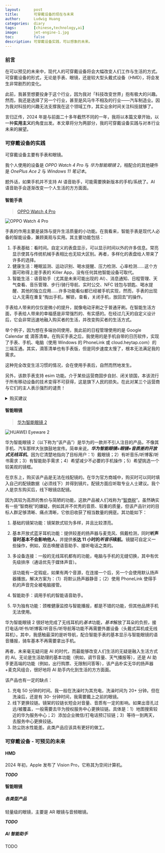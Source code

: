 ```yaml
---
layout:      post
title:       可穿戴设备的现在与未来
author:      Ludwig Huang
categories:  diary
tags:        [chinese,technology,ai]
image:       jet-engine-1.jpg
toc:         false
description: 可穿戴设备实践，可以想象的未来。
---
```


### 前言

在可以预见的未来中，现代人的可穿戴设备将会大幅改变人们工作与生活的方式。可穿戴设备的形式，无论是手表、眼镜，还是较大型头戴式设备（HMD），将会发生非常剧烈的变化。

此前，我甚至想要投身于这个行业，因为我对「科技改变世界」抱有极大的兴趣。然而，我还是选择了另一个行业，甚至是风马牛不相及的行业——汽车制造业。因为我对科技的兴趣无法支撑我在这个领域工作，其实业余时间关注科技就够了。

言归正传，2024 年是与前面二十多年截然不同的一年，我将以本篇文章开始，以一种**实用主义**的角度出发。本文章将分为两部分，我的可穿戴设备实践与对本行业未来的展望。

### 可穿戴设备的实践

可穿戴设备主要有手表和眼镜。

我个人使用的设备是 *OPPO Watch 4 Pro* 与 *华为智能眼镜 2*，相配合的其他硬件是 *OnePlus Ace 2* 与 *Windows 11 笔记本*。

题外话，如果手机并不支持 AI 语音助手，可能需要换新版本的手机/系统了。AI 语音助手会逐渐改变一个人生活的方方面面。

#### 智能手表

> [OPPO Watch 4 Pro](https://www.oppo.com/cn/accessories/oppo-watch-4-pro/)

![OPPO Watch 4 Pro](https://www.oppo.com/content/dam/oppo/product-asset-library/accessory/watch-4-pro/cn/assets/images-design-color-1.jpg.avif)

手表的作用主要是装饰与提升生活质量的小功能。在我看来，智能手表是现代人必备的智能设备，兼顾美观与实用。其主要功能包括：

1. 手表基础：看时间。自定义的表盘显示，可以显示时间以外的许多信息。常亮显示使其与传统机械手表相比也无较大区别。再者，多样化的表盘给人带来了许多的选择。
2. 健康生活：睡眠监测、运动识别、喝水提醒、压力检测、心率检测……这个方面可称得上是手表的 Killer App，没有任何其他智能设备可取代。
3. 智能生活：语音助手（尤其是未来可能出现的 AI）、消息通知、日程管理、天气查看、音乐管理、步行/骑行导航、实时公交、NFC 钱包与钥匙、喝水提醒、其他的独立应用……许多功能看似都已经被手机实现，然而，手表的出现让人无需在重复“掏出手机，解锁，查看，关闭手机，放回去”的操作。

手表给人带来的仅仅是微小的提升，就像电动牙刷之于普通牙刷。在智能生活方面，手表给人带来的幸福感是非常强烈的、有实感的。在经过几天的自定义设计后，它会非常迅速地融入购买者的生活，并改变购买者的生活方式。

举个例子，因为想在多端协同使用，我此前的日程管理使用的是 Google Calendar 或 滴答清单。在购买手表之后，我使用的是手机自带的日历软件，实现了手表、手机、电脑（使用 Windows 的 PhoneLink 或 cloud.heytap.com）的三端互通。其实，滴答清单也有手表版，但是同步速度太慢了，根本无法满足我的需求。

这种完全改变生活习惯的情况，会在使用手表后，自然而然地发生。

另外，该款手表支持 esim 功能。介于某些运营商固步自封、闭关锁国，本该流行于所有移动设备的技术变得不可获得，这是旗下人民的损失。在此对某三个运营商与它们的主人表示强烈的谴责！

<details><summary>购买建议</summary>
<p>
如果使用 iPhone，推荐购买 Apple Watch 旗舰机。如果读者使用华为手机，推荐购买华为的旗舰手表。如果不是华为手机，直接买 OPPO 的旗舰手表即可。另外，个人强烈不建议使用华为手机，缺少 GMS 与未来可预见的外部应用缺失会导致大量“流行应用”无法使用。
</p>
<p>
由于我向来使用 OPPO 的设备，OPPO Watch 4 Pro 成为了最佳选择。我从初中开始，就已经固定了使用手机的习惯。最初是什么都不懂，看到 OPPO 线下大量的实体店与线上铺天盖地的广告。再到后来，我完全习惯该手机的操作习惯，导致我换机只会在 OnePlus 与 OPPO 中考虑。
</p>
</details>

#### 智能眼镜

> [华为智能眼镜 2](https://consumer.huawei.com/cn/audio/huawei-eyewear-2/)

![HUAWEI Eyeware 2](https://consumer.huawei.com/content/dam/huawei-cbg-site/cn/mkt/pdp/wearables/huawei-eyewear-2/specs.png)

华为智能眼镜 2（以下称为“该产品”）是华为的一款并不引人注目的产品，不像其手机、汽车那样大张旗鼓地宣传。简单来说，***华为智能眼镜=眼镜+音质差的开放式无线耳机***。因为它清楚地指向了目标用户：1）戴眼镜；2）有听音乐/听博客/听书需求；3）有智能助手需求；4）希望减少不必要的手机操作；5）希望挑选一个较美观的镜框。

在京东上，购买该产品是无法在线配镜的。在华为官方商城中，购买时可以同时填入自己的配镜数据（必须线下）并得到镜片。配镜方面应听取专业人士建议。我个人是京东购买后，线下眼镜店配镜。

因为其较为高昂的售价与简陋的功能，这款产品被人们戏称为“[智商税](https://zh.wiktionary.org/zh-hans/%E6%99%BA%E5%95%86%E7%A8%85)”。虽然确实有一些“智商税”的嫌疑，例如其并不优秀的音质、较重的质量，但该产品针对的目标人群足够清晰、痛点清晰，它依旧收获了相当数量的拥趸。其功能如下：

1. 基础的镜架功能：镜架款式较为多样，并且比较漂亮。

2. 基本开放式蓝牙耳机功能：提供较差的扬声器与麦克风、佩戴检测，同时**听声音时基本不会影响他人**，并提供**长达 11 小时的*听音乐*续航**。镜腿可自定义一些操作，例如，双击唤醒语音助手、接听电话之类的。

3. 多设备连接：一般的无线耳机都有的功能，电脑与手机的无缝切换，其中有优先级排序（通话优先于媒体声音）。

   该功能有一定瑕疵，如果有两个音源，在连接一个后，另一个会使用默认扬声器播放。解决方案为：（1）将默认扬声器静音；（2）使用 PhoneLink 使得手机的声音完全被电脑接管。

4. 智能助手：调用手机的智能语音助手。

5. 华为独有功能：颈椎健康监控与智能播报，都是不错的功能，但其他品牌手机无法使用。

华为智能眼镜 2 很好地完成了无线耳机的*基本*功能，*基本*解放了耳朵的负担，接打电话/听书/听博客/听音乐/听导航等功能不再需要外置设备（头戴式耳机或无线耳机）。其中，我感触最深的是听导航，配合智能手表的基本显示与智能眼镜的语音播报，骑车基本不再需要拿出手机。

再者，未来毫无疑问是 AI 的时代，而最能够改变人们生活的无疑是融入生活方式的 AI。无论是生活助理的基本功能（例如，调节音量、天气播报等），还是 AI 助手更高端的功能（例如，出行购票、无限制问答等），该产品朴实无华的扬声器+麦克风组合，很好地将 AI 助手内化到生活的方方面面。

该产品也有一定的缺点：

1. 充电 50 分钟的时间。我一般在洗澡时为其充电，洗澡时间为 20+ 分钟。但在洗澡后，还是有 30- 分钟时间，我需要戴上之前的眼镜。
2. 线下更换铰链。镜架的铰链长短会对音量、音质有一定的影响。如果出音孔过远/被覆盖，一般需要去华为授权服务中心更换铰链。具体是：1）地图搜索较近的华为服务中心；2）添加企业微信/打电话预订铰链；3）等待一到两天，去服务中心更换铰链。
3. 防尘防水性能差。此类产品应该具有更好的做工。

### 可穿戴设备 - 可预见的未来

#### HMD

2024 年初，Apple 发布了 Vision Pro，它称其为空间计算机。

***TODO***

#### 智能眼镜

##### 各类型产品

轻量级的眼镜，主要是 AR 眼镜与音频眼镜。

***TODO***

##### AI 智能助手 

TODO